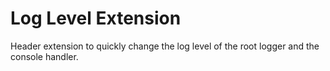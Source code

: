 # Log Level Extension

Header extension to quickly change the log level of the root logger and the console handler.